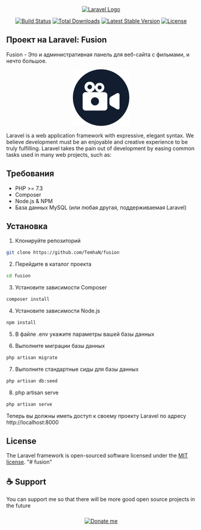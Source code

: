 <p align="center"><a href="https://laravel.com" target="_blank"><img src="https://raw.githubusercontent.com/laravel/art/master/logo-lockup/5%20SVG/2%20CMYK/1%20Full%20Color/laravel-logolockup-cmyk-red.svg" width="400" alt="Laravel Logo"></a></p>

<p align="center">
<a href="https://github.com/laravel/framework/actions"><img src="https://github.com/laravel/framework/workflows/tests/badge.svg" alt="Build Status"></a>
<a href="https://packagist.org/packages/laravel/framework"><img src="https://img.shields.io/packagist/dt/laravel/framework" alt="Total Downloads"></a>
<a href="https://packagist.org/packages/laravel/framework"><img src="https://img.shields.io/packagist/v/laravel/framework" alt="Latest Stable Version"></a>
<a href="https://packagist.org/packages/laravel/framework"><img src="https://img.shields.io/packagist/l/laravel/framework" alt="License"></a>
</p>

## Проект на Laravel: Fusion

Fusion - Это и административная панель для веб-сайта с фильмами, и нечто большое.

<p align="center"><a target="_blank"><img src="https://github.com/TemhaN/fusion/blob/main/public/assets/img/fusion.svg" width="150" alt="Fusion Logo"></a></p>

Laravel is a web application framework with expressive, elegant syntax. We believe development must be an enjoyable and creative experience to be truly fulfilling. Laravel takes the pain out of development by easing common tasks used in many web projects, such as:

## Требования

-   PHP >= 7.3
-   Composer
-   Node.js & NPM
-   База данных MySQL (или любая другая, поддерживаемая Laravel)

## Установка

1. Клонируйте репозиторий

```bash
git clone https://github.com/TemhaN/fusion
```

2. Перейдите в каталог проекта

```bash
cd fusion
```

3. Установите зависимости Composer

```bash
composer install
```

4. Установите зависимости Node.js

```bash
npm install
```

5. В файле .env укажите параметры вашей базы данных

6. Выполните миграции базы данных

```bash
php artisan migrate
```

7. Выполните стандартные сиды для базы данных

```bash
php artisan db:seed
```

8. php artisan serve

```bash
php artisan serve
```

Теперь вы должны иметь доступ к своему проекту Laravel по адресу http://localhost:8000

## License

The Laravel framework is open-sourced software licensed under the [MIT license](https://opensource.org/licenses/MIT).
"# fusion"

## ☕ Support

You can support me so that there will be more good open source projects in the future

<p align="center" style="padding: 10px 0 20px 0">
  <a href="https://boosty.to/temhan/donate" target="_blank">
    <img src="https://static.boosty.to/assets/images/logo.86hCA.svg" alt="Donate me" height="50" width="220">
  </a>
</p>

